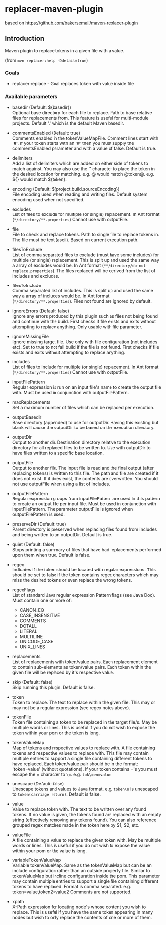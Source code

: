 # replacer-maven-plugin

based on <https://github.com/bakersemail/maven-replacer-plugin>


## Introduction

  Maven plugin to replace tokens in a given file with a value.
  
  (from `mvn replacer:help -Ddetail=true`)

### Goals

  - replacer:replace - Goal replaces token with value inside file

### Available parameters

  - basedir (Default: ${basedir})  
    Optional base directory for each file to replace. Path to base relative
    files for replacements from. This feature is useful for multi-module
    projects. Default '.' which is the default Maven basedir.

  - commentsEnabled (Default: true)  
    Comments enabled in the tokenValueMapFile. Comment lines start with '#'.
    If your token starts with an '#' then you must supply the commentsEnabled
    parameter and with a value of false. Default is true.

  - delimiters  
    Add a list of delimiters which are added on either side of tokens to match
    against. You may also use the '' character to place the token in the
    desired location for matching. e.g. @ would match @token@. e.g. ${} would
    match ${token}.

  - encoding (Default: ${project.build.sourceEncoding})  
    File encoding used when reading and writing files. Default system encoding
    used when not specified.

  - excludes  
    List of files to exclude for multiple (or single) replacement. In Ant
    format (`*/directory/**.properties`) Cannot use with outputFile.

  - file  
    File to check and replace tokens. Path to single file to replace tokens
    in. The file must be text (ascii). Based on current execution path.

  - filesToExclude  
    List of comma separated files to exclude (must have some includes) for
    multiple (or single) replacement. This is split up and used the same way a
    array of excludes would be. In Ant format
    (`**/directory/do-not-replace.properties`). The files replaced will be
    derived from the list of includes and excludes.

  - filesToInclude  
    Comma separated list of includes. This is split up and used the same way a
    array of includes would be. In Ant format (`*/directory/**.properties`).
    Files not found are ignored by default.

  - ignoreErrors (Default: false)  
    Ignore any errors produced by this plugin such as files not being found
    and continue with the build. First checks if file exists and exits without
    attempting to replace anything. Only usable with file parameter.

  - ignoreMissingFile  
    Ignore missing target file. Use only with file configuration (not includes
    etc). Set to true to not fail build if the file is not found. First checks
    if file exists and exits without attempting to replace anything.

  - includes  
    List of files to include for multiple (or single) replacement. In Ant
    format (`*/directory/**.properties`) Cannot use with outputFile.

  - inputFilePattern  
    Regular expression is run on an input file's name to create the output
    file with. Must be used in conjunction with outputFilePattern.

  - maxReplacements  
    Set a maximum number of files which can be replaced per execution.

  - outputBasedir  
    Base directory (appended) to use for outputDir. Having this existing but
    blank will cause the outputDir to be based on the execution directory.

  - outputDir  
    Output to another dir. Destination directory relative to the execution
    directory for all replaced files to be written to. Use with outputDir to
    have files written to a specific base location.

  - outputFile  
    Output to another file. The input file is read and the final output (after
    replacing tokens) is written to this file. The path and file are created
    if it does not exist. If it does exist, the contents are overwritten. You
    should not use outputFile when using a list of includes.

  - outputFilePattern  
    Regular expression groups from inputFilePattern are used in this pattern
    to create an output file per input file. Must be used in conjunction with
    inputFilePattern. The parameter outputFile is ignored when
    outputFilePattern is used.

  - preserveDir (Default: true)  
    Parent directory is preserved when replacing files found from includes and
    being written to an outputDir. Default is true.

  - quiet (Default: false)  
    Stops printing a summary of files that have had replacements performed
    upon them when true. Default is false.

  - regex  
    Indicates if the token should be located with regular expressions. This
    should be set to false if the token contains regex characters which may
    miss the desired tokens or even replace the wrong tokens.

  - regexFlags  
    List of standard Java regular expression Pattern flags (see Java Doc).
    Must contain one or more of:
     - CANON_EQ
     - CASE_INSENSITIVE
     - COMMENTS
     - DOTALL
     - LITERAL
     - MULTILINE
     - UNICODE_CASE
     - UNIX_LINES

  - replacements  
    List of replacements with token/value pairs. Each replacement element to
    contain sub-elements as token/value pairs. Each token within the given
    file will be replaced by it's respective value.

  - skip (Default: false)  
    Skip running this plugin. Default is false.

  - token  
    Token to replace. The text to replace within the given file. This may or
    may not be a regular expression (see regex notes above).

  - tokenFile  
    Token file containing a token to be replaced in the target file/s. May be
    multiple words or lines. This is useful if you do not wish to expose the
    token within your pom or the token is long.

  - tokenValueMap  
    Map of tokens and respective values to replace with. A file containing
    tokens and respective values to replace with. This file may contain
    multiple entries to support a single file containing different tokens to
    have replaced. Each token/value pair should be in the format:
    'token=value' (without quotations). If your token contains ='s you must
    escape the = character to `\=`. e.g. `tok\=en=value`

  - unescape (Default: false)  
    Unescape tokens and values to Java format. e.g. `token\n` is unescaped to
    `token(carriage return)`. Default is false.

  - value  
    Value to replace token with. The text to be written over any found tokens.
    If no value is given, the tokens found are replaced with an empty string
    (effectively removing any tokens found). You can also reference grouped
    regex matches made in the token here by $1, $2, etc.

  - valueFile  
    A file containing a value to replace the given token with. May be multiple
    words or lines. This is useful if you do not wish to expose the value
    within your pom or the value is long.

  - variableTokenValueMap  
    Variable tokenValueMap. Same as the tokenValueMap but can be an include
    configuration rather than an outside property file. Similar to
    tokenValueMap but incline configuration inside the pom. This parameter may
    contain multiple entries to support a single file containing different
    tokens to have replaced. Format is comma separated. e.g.
    token=value,token2=value2 Comments are not supported.

  - xpath  
    X-Path expression for locating node's whose content you wish to replace.
    This is useful if you have the same token appearing in many nodes but wish
    to only replace the contents of one or more of them.
